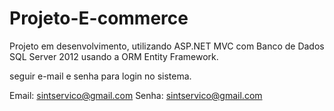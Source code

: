 # Projeto-E-commerce
Projeto em desenvolvimento, utilizando ASP.NET MVC com Banco de Dados SQL Server 2012 usando a ORM Entity Framework.

seguir e-mail e senha para login no sistema.

Email: sintservico@gmail.com
Senha: sintservico@gmail.com
